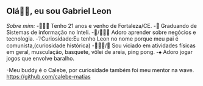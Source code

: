 <h2>Olá👋🏻, eu sou Gabriel Leon</h2>

*Sobre mim:*
-👨🏻‍🦱 Tenho 21 anos e venho de Fortaleza/CE.
-📖 Graduando de Sistemas de informação no Inteli.
-💸/👨🏻‍💻 Adoro aprender sobre negócios e tecnologia.
-❔Curiosidade:Eu tenho Leon no nome porque meu pai é comunista,(curiosidade histórica)
-🏋🏻‍♂️/🏀 Sou viciado em atividades físicas em geral, musculação, basquete, vôlei de areia, ping pong.
-♠️ Adoro jogar jogos que envolve baralho.

-Meu buddy é o Calebe, por curiosidade também foi meu mentor na wave.
https://github.com/calebe-matias
